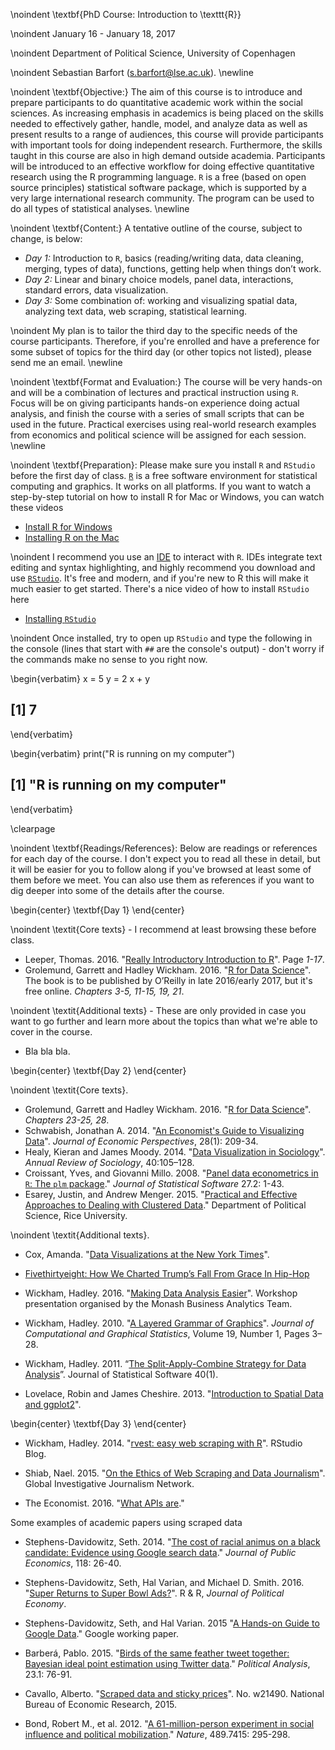 
\noindent  \textbf{PhD Course: Introduction to \texttt{R}}

\noindent January 16 - January 18, 2017

\noindent Department of Political Science, University of Copenhagen

\noindent Sebastian Barfort ([s.barfort@lse.ac.uk](mailto:s.barfort@lse.ac.uk)). \newline

\noindent \textbf{Objective:}
The aim of this course is to introduce and prepare participants to do quantitative academic work within the social sciences. As increasing emphasis in academics is being placed on the skills needed to effectively gather, handle, model, and analyze data as well as present results to a range of audiences, this course will provide participants with important tools for doing independent research. Furthermore, the skills taught in this course are also in high demand outside academia. Participants will be introduced to an effective workflow for doing effective quantitative research using the R programming language. `R` is a free (based on open source principles) statistical software package, which is supported by a very large international research community. The program can be used to do all types of statistical analyses. \newline

\noindent \textbf{Content:}
A tentative outline of the course, subject to change, is below:

- *Day 1:* Introduction to `R`, basics (reading/writing data, data cleaning, merging, types of data), functions, getting help when things don’t work.
- *Day 2:* Linear and binary choice models, panel data, interactions, standard errors, data visualization.
- *Day 3:* Some combination of: working and visualizing spatial data, analyzing text data, web scraping, statistical learning.

\noindent My plan is to tailor the third day to the specific needs of the course participants. Therefore, if you're enrolled and have a preference for some subset of topics for the third day (or other topics not listed), please send me an email. \newline

\noindent \textbf{Format and Evaluation:}
The course will be very hands-on and will be a combination of lectures and practical instruction using `R`. Focus will be on giving participants hands-on experience doing actual analysis, and finish the course with a series of small scripts that can be used in the future. Practical exercises using real-world research examples from economics and political science will be assigned for each session. \newline

\noindent \textbf{Preparation}: Please make sure you install `R` and `RStudio` before the first day of class. [`R`](http://www.r-project.org/) is a free software environment for statistical computing and graphics. It works on all platforms. If you want to watch a step-by-step tutorial on how to install R for Mac or Windows, you can watch these videos

- [Install R for Windows](https://www.youtube.com/watch?v=Ohnk9hcxf9M&feature=youtu.be)
- [Installing R on the Mac](https://www.youtube.com/watch?v=uxuuWXU-7UQ&feature=youtu.be)

\noindent I recommend you use an [IDE](http://en.wikipedia.org/wiki/Integrated_development_environment) to interact with `R`. IDEs integrate text editing and syntax highlighting, and highly recommend you download and use [`RStudio`](http://www.rstudio.com/). It's free and modern, and if you're new to R this will make it much easier to get started. There's a nice video of how to install `RStudio` here

- [Installing `RStudio`](https://www.youtube.com/watch?v=bM7Sfz-LADM&feature=youtu.be)

\noindent Once installed, try to open up `RStudio` and type the following in the console (lines that start with `##` are the console's output) - don't worry if the commands make no sense to you right now.

\begin{verbatim}
x = 5
y = 2
x + y
## [1] 7
\end{verbatim}

\begin{verbatim}
print("R is running on my computer")
## [1] "R is running on my computer"
\end{verbatim}

\clearpage

\noindent \textbf{Readings/References}: Below are readings or references for each day of the course. I don't expect you to read all these in detail, but it will be easier for you to follow along if you've browsed at least some of them before we meet. You can also use them as references if you want to dig deeper into some of the details after the course.

\begin{center} \textbf{Day 1} \end{center}

\noindent \textit{Core texts} - I recommend at least browsing these before class.

- Leeper, Thomas. 2016. "[Really Introductory Introduction to R](https://github.com/leeper/Rcourse/raw/gh-pages/Intro2R/Intro2R.pdf)". Page *1-17*.
- Grolemund, Garrett and Hadley Wickham. 2016. "[R for Data Science](http://r4ds.had.co.nz/)". The book is to be published by O’Reilly in late 2016/early 2017, but it's free online. *Chapters 3-5, 11-15, 19, 21*.

\noindent \textit{Additional texts} - These are only provided in case you want to go further and learn more about the topics than what we're able to cover in the course.

- Bla bla bla.

\begin{center} \textbf{Day 2} \end{center}

\noindent \textit{Core texts}.

- Grolemund, Garrett and Hadley Wickham. 2016. "[R for Data Science](http://r4ds.had.co.nz/)". *Chapters 23-25, 28*.
- Schwabish, Jonathan A. 2014. "[An Economist's Guide to Visualizing Data](https://www.aeaweb.org/articles.php?doi=10.1257/jep.28.1.209)". *Journal of Economic Perspectives*, 28(1): 209-34.
- Healy, Kieran and James Moody. 2014. "[Data Visualization in Sociology](http://kieranhealy.org/files/papers/data-visualization.pdf)". *Annual Review of Sociology*, 40:105–128.
- Croissant, Yves, and Giovanni Millo. 2008. "[Panel data econometrics in `R`: The `plm` package](http://th.archive.ubuntu.com/cran/web/packages/plm/vignettes/plm.pdf)." *Journal of Statistical Software* 27.2: 1-43.
- Esarey, Justin, and Andrew Menger. 2015. "[Practical and Effective Approaches to Dealing with Clustered Data](http://jee3.web.rice.edu/cluster-paper.pdf)." Department of Political Science, Rice University.

\noindent \textit{Additional texts}.

- Cox, Amanda. "[Data Visualizations at the New York Times](https://www.youtube.com/watch?v=IBfjEEkK3lk)".

- [Fivethirtyeight: How We Charted Trump’s Fall From Grace In Hip-Hop](https://fivethirtyeight.com/features/how-we-charted-trumps-fall-from-grace-in-hip-hop/)

- Wickham, Hadley. 2016. "[Making Data Analysis Easier](https://www.youtube.com/watch?v=hRNUgwAFZtQ)". Workshop presentation organised by the Monash Business Analytics Team.

- Wickham, Hadley. 2010. "[A Layered Grammar of Graphics](http://byrneslab.net/classes/biol607/readings/wickham_layered-grammar.pdf)". *Journal of Computational and Graphical Statistics*, Volume 19, Number 1, Pages 3–28.

- Wickham, Hadley. 2011. “[The Split-Apply-Combine Strategy for Data Analysis](http://www.jstatsoft.org/article/view/v040i01)”. Journal of Statistical Software 40(1).

- Lovelace, Robin and James Cheshire. 2013. "[Introduction to Spatial Data and ggplot2](http://spatial.ly/2013/12/introduction-spatial-data-ggplot2/)".


\begin{center} \textbf{Day 3} \end{center}

- Wickham, Hadley. 2014. "[rvest: easy web scraping with R](http://blog.rstudio.org/2014/11/24/rvest-easy-web-scraping-with-r/)". RStudio Blog.

- Shiab, Nael. 2015. "[On the Ethics of Web Scraping and Data Journalism](http://gijn.org/2015/08/12/on-the-ethics-of-web-scraping-and-data-journalism/)". Global Investigative Journalism Network.

- The Economist. 2016. "[What APIs are](http://www.economist.com/blogs/economist-explains/2016/05/economist-explains-20?fsrc=scn/tw/te/bl/ed/)."

Some examples of academic papers using scraped data

- Stephens-Davidowitz, Seth. 2014. "[The cost of racial animus on a black candidate: Evidence using Google search data](http://www.sciencedirect.com/science/article/pii/S0047272714000929)." *Journal of Public Economics*, 118: 26-40.

- Stephens-Davidowitz, Seth, Hal Varian, and Michael D. Smith. 2016. "[Super Returns to Super Bowl Ads?](http://people.ischool.berkeley.edu/~hal/Papers/2015/super.pdf)". R & R, *Journal of Political Economy*.

- Stephens-Davidowitz, Seth, and Hal Varian. 2015 "[A Hands-on Guide to Google Data](https://www.aeaweb.org/aea/2016conference/program/retrieve.php?pdfid=772)." Google working paper.

- Barberá, Pablo. 2015. "[Birds of the same feather tweet together: Bayesian ideal point estimation using Twitter data](http://pan.oxfordjournals.org/content/23/1/76.short)." *Political Analysis*, 23.1: 76-91.

- Cavallo, Alberto. "[Scraped data and sticky prices](http://www.aeaweb.org/aea/2011conference/program/retrieve.php?pdfid=403)". No. w21490. National Bureau of Economic Research, 2015.

- Bond, Robert M., et al. 2012. "[A 61-million-person experiment in social influence and political mobilization](http://www.ncbi.nlm.nih.gov/pmc/articles/PMC3834737/)." *Nature*, 489.7415: 295-298.
